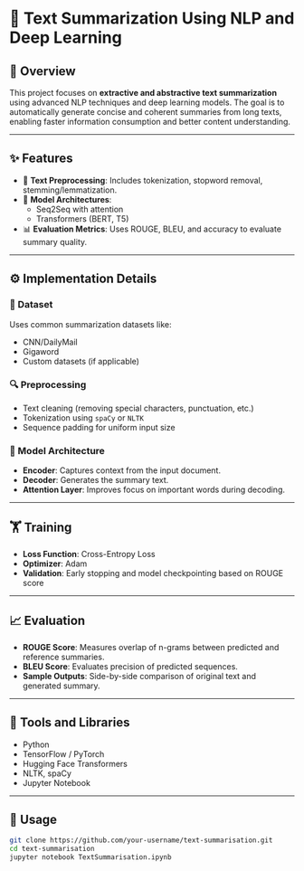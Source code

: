 # 📝 Text Summarization Using NLP and Deep Learning

## 📌 Overview

This project focuses on **extractive and abstractive text summarization** using advanced NLP techniques and deep learning models. The goal is to automatically generate concise and coherent summaries from long texts, enabling faster information consumption and better content understanding.

---

## ✨ Features

- 📄 **Text Preprocessing**: Includes tokenization, stopword removal, stemming/lemmatization.
- 🤖 **Model Architectures**:
  - Seq2Seq with attention
  - Transformers (BERT, T5)
- 📊 **Evaluation Metrics**: Uses ROUGE, BLEU, and accuracy to evaluate summary quality.

---

## ⚙️ Implementation Details

### 📁 Dataset

Uses common summarization datasets like:

- CNN/DailyMail
- Gigaword
- Custom datasets (if applicable)

### 🔍 Preprocessing

- Text cleaning (removing special characters, punctuation, etc.)
- Tokenization using `spaCy` or `NLTK`
- Sequence padding for uniform input size

### 🧱 Model Architecture

- **Encoder**: Captures context from the input document.
- **Decoder**: Generates the summary text.
- **Attention Layer**: Improves focus on important words during decoding.

---

## 🏋️ Training

- **Loss Function**: Cross-Entropy Loss
- **Optimizer**: Adam
- **Validation**: Early stopping and model checkpointing based on ROUGE score

---

## 📈 Evaluation

- **ROUGE Score**: Measures overlap of n-grams between predicted and reference summaries.
- **BLEU Score**: Evaluates precision of predicted sequences.
- **Sample Outputs**: Side-by-side comparison of original text and generated summary.

---

## 🔧 Tools and Libraries

- Python
- TensorFlow / PyTorch
- Hugging Face Transformers
- NLTK, spaCy
- Jupyter Notebook

---

## 🚀 Usage

```bash
git clone https://github.com/your-username/text-summarisation.git
cd text-summarisation
jupyter notebook TextSummarisation.ipynb

